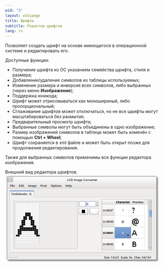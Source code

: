 ```yaml
---
wid: "3"
layout: wikipage
title: Шрифты
subtitle: Редактор шрифтов
lang: ru
---
```

Позволяет создать шрифт на основе имеющегося в операционной системе и редактировать его.

Доступные функции:

  *  Получение шрифта из ОС указанием семейства шрифта, стиля и размера;
  *  Добавление/удаление символов из таблицы используемых;
  *  Изменение размера и инверсия всех символов, либо выбранных (через меню **Изображение**);
  *  Поддержка юникода;
  *  Шрифт может отрисовываться как моношириный, либо пропорциональный;
  *  Сглаживание шрифтов может отключаться, но не все шрифты могут масштабироваться без размытия;
  *  Предварительный просмотр шрифта;
  *  Выбранные символы могут быть объединены в одно изображение;
  *  Размер изображений символов в таблице может быть изменён с помощью **Ctrl + Wheel**;
  *  Шрифт сохраняется в xml файле и может быть открыт позже для продолжения редактирования.

Также для выбранных символов применимы все функции редактора изображения.

Внешний вид редактора шрифтов:
![Внешний вид редактора шрифтов](font-editor-1.png "Внешний вид редактора шрифтов")